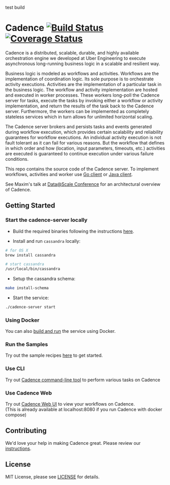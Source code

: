 test build
# Cadence [![Build Status](https://travis-ci.org/uber/cadence.svg?branch=master)](https://travis-ci.org/uber/cadence) [![Coverage Status](https://coveralls.io/repos/github/uber/cadence/badge.svg?branch=master)](https://coveralls.io/github/uber/cadence?branch=master)

Cadence is a distributed, scalable, durable, and highly available orchestration engine we developed at Uber Engineering to execute asynchronous long-running business logic in a scalable and resilient way.

Business logic is modeled as workflows and activities. Workflows are the implementation of coordination logic. Its sole purpose is to orchestrate activity executions. Activities are the implementation of a particular task in the business logic. The workflow and activity implementation are hosted and executed in worker processes. These workers long-poll the Cadence server for tasks, execute the tasks by invoking either a workflow or activity implementation, and return the results of the task back to the Cadence server. Furthermore, the workers can be implemented as completely stateless services which in turn allows for unlimited horizontal scaling.

The Cadence server brokers and persists tasks and events generated during workflow execution, which provides certain scalability and reliability guarantees for workflow executions. An individual activity execution is not fault tolerant as it can fail for various reasons. But the workflow that defines in which order and how (location, input parameters, timeouts, etc.) activities are executed is guaranteed to continue execution under various failure conditions.

This repo contains the source code of the Cadence server. To implement workflows, activities and worker use [Go client](https://github.com/uber-go/cadence-client) or [Java client](https://github.com/uber-java/cadence-client).

See Maxim's talk at [Data@Scale Conference](https://atscaleconference.com/videos/cadence-microservice-architecture-beyond-requestreply) for an architectural overview of Cadence.

## Getting Started

### Start the cadence-server locally

* Build the required binaries following the instructions [here](CONTRIBUTING.md).

* Install and run `cassandra` locally:
```bash
# for OS X
brew install cassandra

# start cassandra
/usr/local/bin/cassandra
```

* Setup the cassandra schema:
```bash
make install-schema
```

* Start the service:
```bash
./cadence-server start
```

### Using Docker

You can also [build and run](docker/README.md) the service using Docker.

### Run the Samples

Try out the sample recipes [here](https://github.com/samarabbas/cadence-samples) to get started.

### Use CLI

Try out [Cadence command-line tool](tools/cli/README.md) to perform various tasks on Cadence

### Use Cadence Web

Try out [Cadence Web UI](https://github.com/uber/cadence-web) to view your workflows on Cadence.  
(This is already available at localhost:8080 if you run Cadence with docker compose)

## Contributing
We'd love your help in making Cadence great. Please review our [instructions](CONTRIBUTING.md).

## License

MIT License, please see [LICENSE](https://github.com/uber/cadence/blob/master/LICENSE) for details.
 
